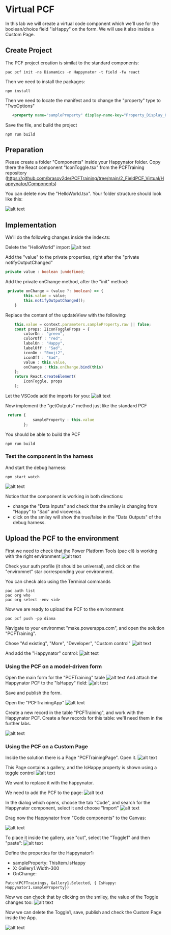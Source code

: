 # Virtual PCF

In this lab we will create a virtual code component which we'll use for the boolean/choice field "isHappy" on the form.
We will use it also inside a Custom Page.

## Create Project

The PCF project creation is similat to the standard components:
```
pac pcf init -ns Dianamics -n Happynator -t field -fw react
```

Then we need to install the packages:
```
npm install
```

Then we need to locate the manifest and to change the "property" type to "TwoOptions"
```xml
   <property name="sampleProperty" display-name-key="Property_Display_Key" description-key="Property_Desc_Key" of-type="TwoOptions" usage="bound" required="true" />    
```

Save the file, and build the project
```
npm run build
```

## Preparation

Please create a folder "Components" inside your Happynator folder. Copy there the React component "IconToggle.tsx" from the PCFTraining repository (https://github.com/brasov2de/PCFTraining/tree/main/2_FieldPCF_Virtual/Happynator/Components)

You can delete now the "HelloWorld.tsx".
Your folder structure should look like this:

![alt text](./Images21/image.png)

## Implementation

We'll do the following changes inside the index.ts:

Delete the "HelloWorld" import
![alt text](./Images21/image-2.png)

Add the "value" to the private properties, right after the "private notifyOutputChanged"
```TypeScript
private value : boolean |undefined;
```

Add the private onChange method, after the "init" method:
```TypeScript
 private onChange = (value ?: boolean) => {
        this.value = value;
        this.notifyOutputChanged();
    }
```

Replace the content of the updateView with the following:
```TypeScript
    this.value = context.parameters.sampleProperty.raw || false;
    const props: IIconToggleProps = { 
        colorOn : "green", 
        colorOff : "red", 
        labelOn : "Happy",
        labelOff : "Sad",
        iconOn : "Emoji2", 
        iconOff : "Sad", 
        value : this.value,
        onChange : this.onChange.bind(this) 
    };
    return React.createElement(
        IconToggle, props
    );
```

Let the VSCode add the imports for you:
![alt text](./Images21/image-1.png)

Now implement the "getOutputs" method just like the standard PCF
```TypeScript
 return { 
            sampleProperty : this.value
        };
```

You should be able to build the PCF
```
npm run build
```

### Test the component in the harness

And start the debug harness:
```
npm start watch
```

![alt text](./Images21/image-3.png)

Notice that the component is working in both directions: 
- change the "Data Inputs" and check that the smiley is changing from "Happy" to "Sad" and viceversa.
- click on the smiley will show the true/false in the "Data Outputs" of the debug harness.


## Upload the PCF to the environment

First we need to check that the Power Platform Tools (pac cli) is working with the right environment
![alt text](./Images21/image-4.png)

Check your auth profile (it should be universal), and click on the "enviromnet" star corresponding your environment.

You can check also using the Terminal commands

```
pac auth list
pac org who
pac org select -env <id>
```

Now we are ready to upload the PCF to the environment:
```
pac pcf push -pp diana
```

Navigate to your environmet "make.powerapps.com", and open the solution "PCFTraining".

Chose "Ad existing", "More", "Developer", "Custom control"
![alt text](./Images21/image-5.png)

And add the "Happynator" control:
![alt text](./Images21/image-6.png)

### Using the PCF on a model-driven form

Open the main form for the "PCFTraining" table
![alt text](./Images21/image-7.png)
 And attach the Happynator PCF to the "IsHappy" field:
 ![alt text](./Images21/image-8.png)

 Save and publish the form.

 Open the "PCFTrainingApp"
 ![alt text](./Images21/image-9.png)

 Create a new record in the table "PCFTraining", and work with the Happynator PCF. Create a few records for this table: we'll need them in the further labs.

![alt text](./Images21/image-10.png)

### Using the PCF on a Custom Page

Inside the solution there is a Page "PCFTrainingPage". Open it.
![alt text](./Images21/image-11.png)

This Page contains a gallery, and the IsHappy property is shown using a toggle control
![alt text](./Images21/image-12.png)

We want to replace it with the happynator.

We need to add the PCF to the page:
![alt text](./Images21/image-13.png)

In the dialog which opens, choose the tab "Code", and search for the Happynator component, select it and choose "Import"
![alt text](./Images21/image-14.png)

Drag now the Happynator from "Code components" to the Canvas:

![alt text](./Images21/image-15.png)

To place it inside the gallery, use "cut", select the "Toggle1" and then "paste":
![alt text](./Images21/image-16.png)

Define the properties for the Happynator1:
 - sampleProperty: ThisItem.IsHappy
 - X: Gallery1.Width-300
 - OnChange: 
 ``` 
 Patch(PCFTrainings, Gallery1.Selected, { IsHappy: Happynator1.sampleProperty})
 ```

 Now we can check that by clicking on the smiley, the value of the Toggle changes too:
 ![alt text](./Images21/image-17.png)

 Now we can delete the Toggle1, save, publish and check the Custom Page inside the App.

 ![alt text](./Images21/image-18.png)